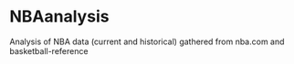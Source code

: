 # NBAanalysis
Analysis of NBA data (current and historical) gathered from nba.com and basketball-reference
